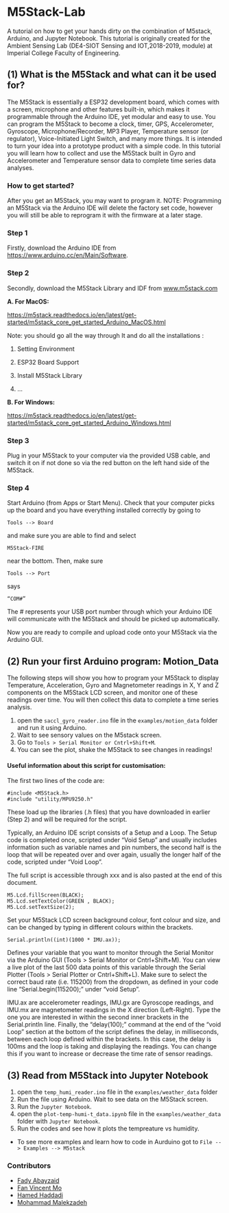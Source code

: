 # M5Stack-Lab
A tutorial on how to get your hands dirty on the combination of M5stack, Arduino, and Jupyter Notebook. This tutorial is originally created for the Ambient Sensing Lab (DE4-SIOT Sensing and IOT,2018-2019, module) at Imperial College Faculty of Engineering.

## (1) What is the M5Stack and what can it be used for?

The M5Stack is essentially a ESP32 development board, which comes with a screen, microphone and other features built-in, which makes it programmable through the Arduino IDE, yet modular and easy to use.
You can program the M5Stack to become a clock, timer, GPS, Accelerometer, Gyroscope, Microphone/Recorder, MP3 Player, Temperature sensor (or regulator), Voice-Initiated Light Switch, and many more things. It is intended to turn your idea into a prototype product with a simple code. 
In this tutorial you will learn how to collect and use the M5Stack built in Gyro and Accelerometer and Temperature sensor data to complete time series data analyses.

### How to get started?

After you get an M5Stack, you may want to program it. NOTE: Programming an M5Stack via the Arduino IDE will delete the factory set code, however you will still be able to reprogram it with the firmware at a later stage.

### Step 1

Firstly, download the Arduino IDE from https://www.arduino.cc/en/Main/Software.

### Step 2

Secondly, download the M5Stack Library and IDF from www.m5stack.com

  **A. For MacOS:**
  
  https://m5stack.readthedocs.io/en/latest/get-started/m5stack_core_get_started_Arduino_MacOS.html
  
  Note: you should go all the way through It and do all the installations :
  
  1)	Setting Environment
  
  2)	ESP32 Board Support
  
  3)	Install M5Stack Library
  
  4)  ...
  
  **B. For Windows:**
  
  https://m5stack.readthedocs.io/en/latest/get-started/m5stack_core_get_started_Arduino_Windows.html

### Step 3

Plug in your M5Stack to your computer via the provided USB cable, and switch it on if not done so via the red button on the left hand side of the M5Stack. 

### Step 4

Start Arduino (from Apps or Start Menu). Check that your computer picks up the board and you have everything installed correctly by going to

	Tools --> Board

and make sure you are able to find and select 

	M5Stack-FIRE
	
near the bottom. Then, make sure

	Tools --> Port

says

	“COM#”

The # represents your USB port number through which your Arduino IDE will communicate with the M5Stack and should be picked up automatically.

Now you are ready to compile and upload code onto your M5Stack via the Arduino GUI. 

## (2) Run your first Arduino program: Motion_Data

The following steps will show you how to program your M5Stack to display Temperature, Acceleration, Gyro and Magnetometer readings in X, Y and Z components on the M5Stack LCD screen, and monitor one of these readings over time. You will then collect this data to complete a time series analysis.

1. open  the `saccl_gyro_reader.ino` file in the `examples/motion_data` folder and  run it using Arduino.
2. Wait to see sensory values on the M5stack screen.
3. Go to `Tools > Serial Monitor or Cntrl+Shift+M`.
4. You can see the plot, shake the M5Stack to see changes in readings!

#### Useful information about this script for customisation:

The first two lines of the code are:

```
#include <M5Stack.h>  
#include "utility/MPU9250.h"
```

These load up the libraries (.h files) that you have downloaded in earlier (Step 2) and will be required for the script.

Typically, an Arduino IDE script consists of a Setup and a Loop. The Setup code is completed once, scripted under “Void Setup” and usually includes information such as variable names and pin numbers, the second half is the loop that will be repeated over and over again, usually the longer half of the code, scripted under “Void Loop”.

The full script is accessible through xxx and is also pasted at the end of this document.

```
M5.Lcd.fillScreen(BLACK);
M5.Lcd.setTextColor(GREEN , BLACK);
M5.Lcd.setTextSize(2);
```

Set your M5Stack LCD screen background colour, font colour and size, and can be changed by typing in different colours within the brackets.

```
Serial.println((int)(1000 * IMU.ax));
```

Defines your variable that you want to monitor through the Serial Monitor via the Arduino GUI (Tools > Serial Monitor or Cntrl+Shift+M). You can view a live plot of the last 500 data points of this variable through the Serial Plotter (Tools > Serial Plotter or Cntrl+Shift+L). Make sure to select the correct baud rate (i.e. 115200) from the dropdown, as defined in your code line “Serial.begin(115200);” under “void Setup”.

IMU.ax are accelerometer readings, IMU.gx are Gyroscope readings, and IMU.mx are magnetometer readings in the X direction (Left-Right). Type the one you are interested in within the second inner brackets in the Serial.println line. 
Finally, the “delay(100);” command at the end of the “void Loop” section at the bottom of the script defines the delay, in milliseconds, between each loop defined within the brackets. In this case, the delay is 100ms and the loop is taking and displaying the readings. You can change this if you want to increase or decrease the time rate of sensor readings.


## (3) Read from M5Stack into Jupyter Notebook

1. open  the `temp_humi_reader.ino` file in the `examples/weather_data` folder
2. Run the file using Arduino. Wait to see data on the M5Stack screen.
3. Run the `Jupyter Notebook`.
3. open  the `plot-temp-humi-t_data.ipynb` file in the `examples/weather_data` folder with `Jupyter Notebook`.
4. Run the codes and see how it plots the tempreature vs humidity.



* To see more examples and learn how to code in Aurduino got to `File --> Examples --> M5stack`


### Contributors 
* [Fady Abayzaid](https://www.imperial.ac.uk/design-engineering/research/human-performance-and-experience/extreme-conditions-lab-ecl/)
* [Fan Vincent Mo](https://mofanv.github.io/)
* [Hamed Haddadi](https://haddadi.github.io/)
* [Mohammad Malekzadeh](https://mmalekzadeh.github.io/)
